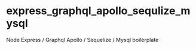 # express_graphql_apollo_sequlize_mysql
Node Express / Graphql Apollo / Sequelize / Mysql boilerplate
